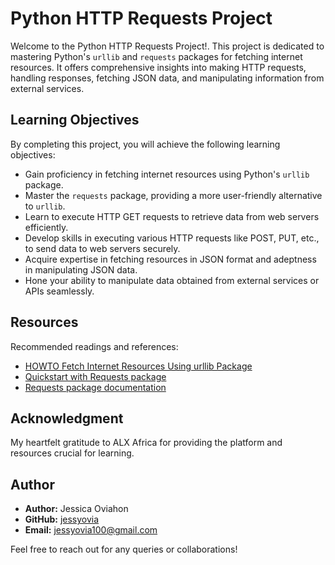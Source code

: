 # Python HTTP Requests Project

Welcome to the Python HTTP Requests Project!. This project is dedicated to mastering Python's `urllib` and `requests` packages for fetching internet resources. It offers comprehensive insights into making HTTP requests, handling responses, fetching JSON data, and manipulating information from external services.

## Learning Objectives

By completing this project, you will achieve the following learning objectives:

- Gain proficiency in fetching internet resources using Python's `urllib` package.
- Master the `requests` package, providing a more user-friendly alternative to `urllib`.
- Learn to execute HTTP GET requests to retrieve data from web servers efficiently.
- Develop skills in executing various HTTP requests like POST, PUT, etc., to send data to web servers securely.
- Acquire expertise in fetching resources in JSON format and adeptness in manipulating JSON data.
- Hone your ability to manipulate data obtained from external services or APIs seamlessly.

## Resources

Recommended readings and references:

- [HOWTO Fetch Internet Resources Using urllib Package](https://docs.python.org/3/howto/urllib2.html)
- [Quickstart with Requests package](https://docs.python-requests.org/en/latest/user/quickstart/)
- [Requests package documentation](https://docs.python-requests.org/en/latest/)

## Acknowledgment

My heartfelt gratitude to ALX Africa for providing the platform and resources crucial for learning.

## Author

- **Author:** Jessica Oviahon
- **GitHub:** [jessyovia](https://github.com/jessyovia)
- **Email:** jessyovia100@gmail.com

Feel free to reach out for any queries or collaborations!
